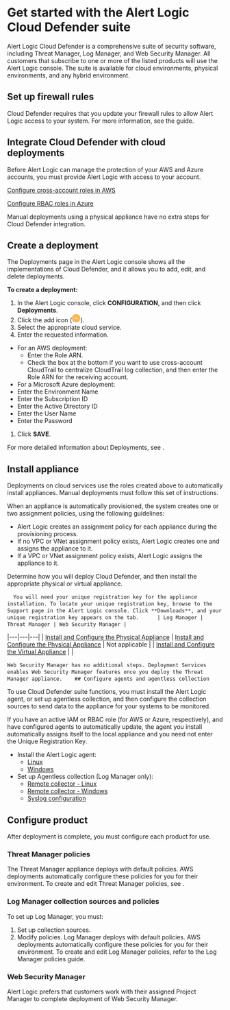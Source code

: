 # Get started with the Alert Logic Cloud Defender suite

Alert Logic Cloud Defender is a comprehensive suite of security software, including Threat Manager, Log Manager, and Web Security Manager. All customers that subscribe to one or more of the listed products will use the Alert Logic console. The  suite is available for cloud environments, physical environments, and any hybrid environment.

<!--<p MadCap:conditions="Primary.NOTinBHOOF">Much of this information will be provided to you by your Deployment Services contact, and this guide is intended to supplement that guidance. If you have any questions, call your assigned Deployment Services contact.</p>-->
## Set up firewall rules

Cloud Defender requires that you update your firewall rules to allow Alert Logic access to your system. For more information, see the  guide.

## Integrate Cloud Defender with cloud deployments

Before Alert Logic can manage the protection of your AWS and Azure accounts, you must provide Alert Logic with access to your account.

[Configure cross-account roles in AWS](../prepare/aws-cross-account-role-setup.md)

[Configure RBAC roles in Azure](../prepare/azure-rbac-role-setup.md)

Manual deployments using a physical appliance have no extra steps for Cloud Defender integration.

## Create a deployment

The Deployments page in the Alert Logic console shows all the implementations of Cloud Defender, and it allows you to add, edit, and delete deployments.

**To create a deployment:**

1. In the Alert Logic console, click **CONFIGURATION**, and then click **Deployments**.
2. Click the add icon (![](../Resources/Images/Icons/cdAddPlus.png)).
3. Select the appropriate cloud service.
4. Enter the requested information.

* For an AWS deployment:
   * Enter the Role ARN.
   * Check the box at the bottom if you want to use cross-account CloudTrail to centralize CloudTrail log collection, and then enter the Role ARN for the receiving account.
* For a Microsoft Azure deployment:
* Enter the Environment Name
* Enter the Subscription ID
* Enter the Active Directory ID
* Enter the User Name
* Enter the Password

1. Click **SAVE**.

For more detailed information about Deployments, see .

## Install appliance

Deployments on cloud services use the roles created above to automatically install appliances. Manual deployments must follow this set of instructions.

When an appliance is automatically provisioned, the system creates one or two assignment policies, using the following guidelines:

* Alert Logic creates an assignment policy for each appliance during the provisioning process.
* If no VPC or VNet assignment policy exists, Alert Logic creates one and assigns the appliance to it.
* If a VPC or VNet assignment policy exists, Alert Logic assigns the appliance to it.

Determine how you will deploy Cloud Defender, and then install the appropriate physical or virtual appliance.

      You will need your unique registration key for the appliance installation. To locate your unique registration key, browse to the Support page in the Alert Logic console. Click **Downloads**, and your unique registration key appears on the tab.      | Log Manager | Threat Manager | Web Security Manager |
|---|---|---|
| [Install and Configure the  Physical Appliance](../prepare/alert-logic-physical-appliance.md) | [Install and Configure the  Physical Appliance](../prepare/alert-logic-physical-appliance.md) | Not applicable |
| [Install and Configure the  Virtual Appliance](../prepare/virtual-appliance.md) |  |

    Web Security Manager has no additional steps. Deployment Services enables Web Security Manager features once you deploy the Threat Manager appliance.    ## Configure agents and agentless collection

To use Cloud Defender suite functions, you must install the Alert Logic agent, or set up agentless collection, and then configure the collection sources to send data to the appliance for your systems to be monitored.

If you have an active IAM or RBAC role (for AWS or Azure, respectively), and have configured agents to automatically update, the agent you install automatically assigns itself to the local appliance and you need not enter the Unique Registration Key.

* Install the Alert Logic agent:
   * [Linux](../prepare/alert-logic-agent-linux.md)
   * [Windows](../prepare/alert-logic-agent-windows.md)
* Set up Agentless collection (Log Manager only):
   * [Remote collector - Linux](../prepare/remote-log-collector-linux.md)
   * [Remote collector - Windows](../prepare/remote-log-collector-windows.md)
   * [Syslog configuration](../prepare/collect-syslog-no-agent.md)

## Configure product

After deployment is complete, you must configure each product for use.

### Threat Manager policies

The Threat Manager appliance deploys with default policies. AWS deployments automatically configure these policies for you for their environment. To create and edit Threat Manager policies, see .

### Log Manager collection sources and policies

To set up Log Manager, you must:

1. Set up collection sources.
2. Modify policies. Log Manager deploys with default policies. AWS deployments automatically configure these policies for you for their environment. To create and edit Log Manager policies, refer to the Log Manager policies guide.

### Web Security Manager

Alert Logic prefers that customers work with their assigned Project Manager to complete deployment of Web Security Manager.
